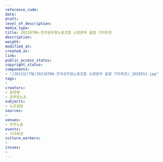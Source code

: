 ```yaml
---
reference_code: 
date: 
draft: 
level_of_description: 
media_type: 
title: 20210706-전국공무원노동조합 소방본부 출범 기자회견
description: 
weight: 
modified_at: 
created_at: 
link: 
public_access_status: 
copyright_status: 
components:
- "/2021년/7월/20210706-전국공무원노동조합 소방본부 출범 기자회견/_1D20551.jpg"
tags:
- 
creators:
- 총연맹
- 공무원노조
subjects:
- 노조설립
sources:
- 
venues:
- 민주노총
events:
- 기자회견
culture_workers:
- 
issues:
- 
---
```

